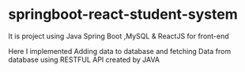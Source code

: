# springboot-react-student-system

It is project using Java Spring Boot ,MySQL & ReactJS for front-end

Here I implemented Adding data to database and fetching Data from database using RESTFUL API created by JAVA
